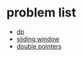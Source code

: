 



# problem list
* [dp](https://leetcode.cn/tag/dynamic-programming/problemset/)
* [sliding window](https://leetcode.cn/tag/sliding-window/problemset/)
* [double pointers](https://leetcode.cn/tag/two-pointers/problemset/)



